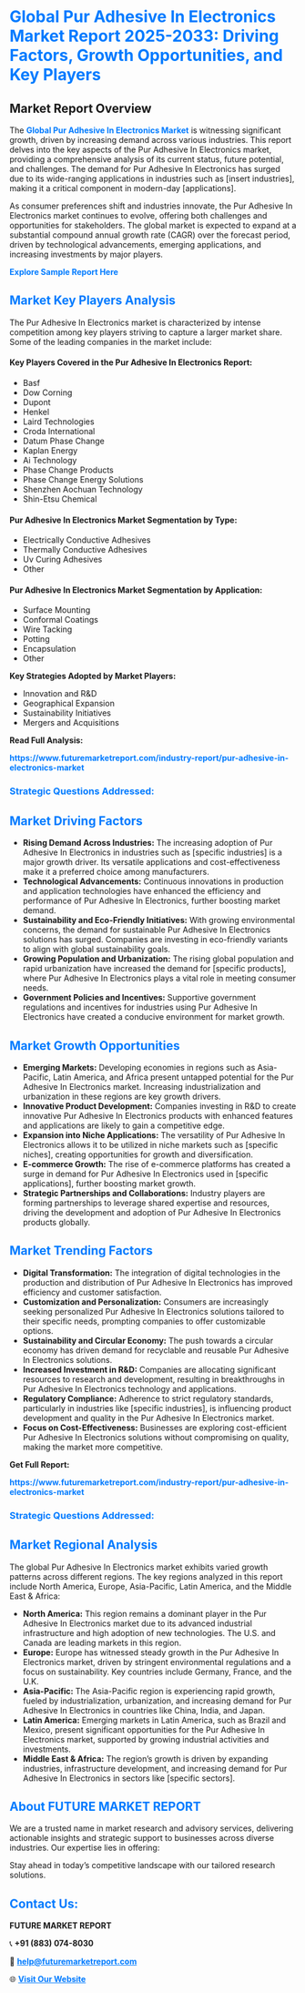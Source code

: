 <h1 style="color: #007BFF;">Global Pur Adhesive In Electronics Market Report 2025-2033: Driving Factors, Growth Opportunities, and Key Players</h1>

<section id="overview">
<h2>Market Report Overview</h2>
<p>The <a href="https://www.futuremarketreport.com/industry-report/pur-adhesive-in-electronics-market" style="color: #007BFF; text-decoration: none;"><strong>Global Pur Adhesive In Electronics Market</strong></a> is witnessing significant growth, driven by increasing demand across various industries. This report delves into the key aspects of the Pur Adhesive In Electronics market, providing a comprehensive analysis of its current status, future potential, and challenges. The demand for Pur Adhesive In Electronics has surged due to its wide-ranging applications in industries such as [insert industries], making it a critical component in modern-day [applications].</p>
<p>As consumer preferences shift and industries innovate, the Pur Adhesive In Electronics market continues to evolve, offering both challenges and opportunities for stakeholders. The global market is expected to expand at a substantial compound annual growth rate (CAGR) over the forecast period, driven by technological advancements, emerging applications, and increasing investments by major players.</p>
</section>

<section id="overview">
<p><a href="https://www.futuremarketreport.com/request-sample/reportId=29994" style="color: #007BFF; text-decoration: none;"><strong>Explore Sample Report Here</strong></a></p>
</section>

<section id="key-players">
<h2 style="color: #007BFF;">Market Key Players Analysis</h2>
<p>The Pur Adhesive In Electronics market is characterized by intense competition among key players striving to capture a larger market share. Some of the leading companies in the market include:</p>
<h4>Key Players Covered in the Pur Adhesive In Electronics Report:</h4>
<ul><li>Basf</li><li>Dow Corning</li><li>Dupont</li><li>Henkel</li><li>Laird Technologies</li><li>Croda International</li><li>Datum Phase Change</li><li>Kaplan Energy</li><li>Ai Technology</li><li>Phase Change Products</li><li>Phase Change Energy Solutions</li><li>Shenzhen Aochuan Technology</li><li>Shin-Etsu Chemical</li></ul>
<h4>Pur Adhesive In Electronics Market Segmentation by Type:</h4>
<ul><li>Electrically Conductive Adhesives</li><li>Thermally Conductive Adhesives</li><li>Uv Curing Adhesives</li><li>Other</li></ul>

<h4>Pur Adhesive In Electronics Market Segmentation by Application:</h4>
<ul><li>Surface Mounting</li><li>Conformal Coatings</li><li>Wire Tacking</li><li>Potting</li><li>Encapsulation</li><li>Other</li></ul>
<p><strong>Key Strategies Adopted by Market Players:</strong></p>
<ul>
<li>Innovation and R&D</li>
<li>Geographical Expansion</li>
<li>Sustainability Initiatives</li>
<li>Mergers and Acquisitions</li>
</ul>
</section>

<section>
<p><strong>Read Full Analysis: </strong></p><a href="https://www.futuremarketreport.com/industry-report/pur-adhesive-in-electronics-market" style="color: #007BFF; text-decoration: none;"><strong>https://www.futuremarketreport.com/industry-report/pur-adhesive-in-electronics-market</strong></a>
<h3 style="color: #007BFF;">Strategic Questions Addressed:</h3>
</section>

<section id="driving-factors">
<h2 style="color: #007BFF;">Market Driving Factors</h2>
<ul>
<li><strong>Rising Demand Across Industries:</strong> The increasing adoption of Pur Adhesive In Electronics in industries such as [specific industries] is a major growth driver. Its versatile applications and cost-effectiveness make it a preferred choice among manufacturers.</li>
<li><strong>Technological Advancements:</strong> Continuous innovations in production and application technologies have enhanced the efficiency and performance of Pur Adhesive In Electronics, further boosting market demand.</li>
<li><strong>Sustainability and Eco-Friendly Initiatives:</strong> With growing environmental concerns, the demand for sustainable Pur Adhesive In Electronics solutions has surged. Companies are investing in eco-friendly variants to align with global sustainability goals.</li>
<li><strong>Growing Population and Urbanization:</strong> The rising global population and rapid urbanization have increased the demand for [specific products], where Pur Adhesive In Electronics plays a vital role in meeting consumer needs.</li>
<li><strong>Government Policies and Incentives:</strong> Supportive government regulations and incentives for industries using Pur Adhesive In Electronics have created a conducive environment for market growth.</li>
</ul>
</section>

<section id="growth-opportunities">
<h2 style="color: #007BFF;">Market Growth Opportunities</h2>
<ul>
<li><strong>Emerging Markets:</strong> Developing economies in regions such as Asia-Pacific, Latin America, and Africa present untapped potential for the Pur Adhesive In Electronics market. Increasing industrialization and urbanization in these regions are key growth drivers.</li>
<li><strong>Innovative Product Development:</strong> Companies investing in R&D to create innovative Pur Adhesive In Electronics products with enhanced features and applications are likely to gain a competitive edge.</li>
<li><strong>Expansion into Niche Applications:</strong> The versatility of Pur Adhesive In Electronics allows it to be utilized in niche markets such as [specific niches], creating opportunities for growth and diversification.</li>
<li><strong>E-commerce Growth:</strong> The rise of e-commerce platforms has created a surge in demand for Pur Adhesive In Electronics used in [specific applications], further boosting market growth.</li>
<li><strong>Strategic Partnerships and Collaborations:</strong> Industry players are forming partnerships to leverage shared expertise and resources, driving the development and adoption of Pur Adhesive In Electronics products globally.</li>
</ul>
</section>

<section id="trending-factors">
<h2 style="color: #007BFF;">Market Trending Factors</h2>
<ul>
<li><strong>Digital Transformation:</strong> The integration of digital technologies in the production and distribution of Pur Adhesive In Electronics has improved efficiency and customer satisfaction.</li>
<li><strong>Customization and Personalization:</strong> Consumers are increasingly seeking personalized Pur Adhesive In Electronics solutions tailored to their specific needs, prompting companies to offer customizable options.</li>
<li><strong>Sustainability and Circular Economy:</strong> The push towards a circular economy has driven demand for recyclable and reusable Pur Adhesive In Electronics solutions.</li>
<li><strong>Increased Investment in R&D:</strong> Companies are allocating significant resources to research and development, resulting in breakthroughs in Pur Adhesive In Electronics technology and applications.</li>
<li><strong>Regulatory Compliance:</strong> Adherence to strict regulatory standards, particularly in industries like [specific industries], is influencing product development and quality in the Pur Adhesive In Electronics market.</li>
<li><strong>Focus on Cost-Effectiveness:</strong> Businesses are exploring cost-efficient Pur Adhesive In Electronics solutions without compromising on quality, making the market more competitive.</li>
</ul>
</section>

<section>
<p><strong>Get Full Report: </strong></p><a href="https://www.futuremarketreport.com/industry-report/pur-adhesive-in-electronics-market" style="color: #007BFF; text-decoration: none;"><strong>https://www.futuremarketreport.com/industry-report/pur-adhesive-in-electronics-market</strong></a>
<h3 style="color: #007BFF;">Strategic Questions Addressed:</h3>
</section>


<section id="regional-analysis">
<h2 style="color: #007BFF;">Market Regional Analysis</h2>
<p>The global Pur Adhesive In Electronics market exhibits varied growth patterns across different regions. The key regions analyzed in this report include North America, Europe, Asia-Pacific, Latin America, and the Middle East & Africa:</p>
<ul>
<li><strong>North America:</strong> This region remains a dominant player in the Pur Adhesive In Electronics market due to its advanced industrial infrastructure and high adoption of new technologies. The U.S. and Canada are leading markets in this region.</li>
<li><strong>Europe:</strong> Europe has witnessed steady growth in the Pur Adhesive In Electronics market, driven by stringent environmental regulations and a focus on sustainability. Key countries include Germany, France, and the U.K.</li>
<li><strong>Asia-Pacific:</strong> The Asia-Pacific region is experiencing rapid growth, fueled by industrialization, urbanization, and increasing demand for Pur Adhesive In Electronics in countries like China, India, and Japan.</li>
<li><strong>Latin America:</strong> Emerging markets in Latin America, such as Brazil and Mexico, present significant opportunities for the Pur Adhesive In Electronics market, supported by growing industrial activities and investments.</li>
<li><strong>Middle East & Africa:</strong> The region’s growth is driven by expanding industries, infrastructure development, and increasing demand for Pur Adhesive In Electronics in sectors like [specific sectors].</li>
</ul>
</section>

<footer>
<h2 style="color: #007BFF;">About FUTURE MARKET REPORT</h2>
<p>We are a trusted name in market research and advisory services, delivering actionable insights and strategic support to businesses across diverse industries. Our expertise lies in offering:</p>

<p>Stay ahead in today’s competitive landscape with our tailored research solutions.</p>

<h2 style="color: #007BFF;">Contact Us:</h2>
<p><strong>FUTURE MARKET REPORT</strong></p>
<p>📞 <strong>+91 (883) 074-8030</strong></p>
<p>📧 <strong><a href="mailto:help@futuremarketreport.com" style="color: #007BFF;">help@futuremarketreport.com</a></strong></p>
<p>🌐 <strong><a href="https://www.futuremarketreport.com/" style="color: #007BFF;">Visit Our Website</a></strong></p>
</footer>